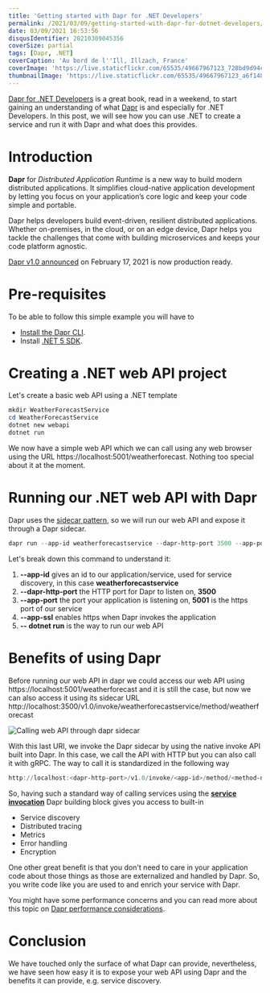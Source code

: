 ```yaml
---
title: 'Getting started with Dapr for .NET Developers'
permalink: /2021/03/09/getting-started-with-dapr-for-dotnet-developers/
date: 03/09/2021 16:53:56
disqusIdentifier: 20210309045356
coverSize: partial
tags: [Dapr, .NET]
coverCaption: 'Au bord de l''Ill, Illzach, France'
coverImage: 'https://live.staticflickr.com/65535/49667967123_728bd9d94c_h.jpg'
thumbnailImage: 'https://live.staticflickr.com/65535/49667967123_a6f148a0a9_q.jpg'
---
```

[Dapr for .NET Developers](https://docs.microsoft.com/en-us/dotnet/architecture/dapr-for-net-developers/) is a great book, read in a weekend, to start gaining an understanding of what [Dapr](https://dapr.io/) is and especially for .NET Developers. In this post, we will see how you can use .NET to create a service and run it with Dapr and what does this provides.
<!-- more -->

# Introduction

**Dapr** for *Distributed Application Runtime* is a new way to build modern distributed applications. It simplifies cloud-native application development by letting you focus on your application’s core logic and keep your code simple and portable.

Dapr helps developers build event-driven, resilient distributed applications. Whether on-premises, in the cloud, or on an edge device, Dapr helps you tackle the challenges that come with building microservices and keeps your code platform agnostic.

[Dapr v1.0 announced](https://blog.dapr.io/posts/2021/02/17/announcing-dapr-v1.0/) on February 17, 2021 is now production ready.

# Pre-requisites

To be able to follow this simple example you will have to
* [Install the Dapr CLI](https://docs.dapr.io/getting-started/install-dapr-cli/).
* Install [.NET 5 SDK](https://dotnet.microsoft.com/download/dotnet/5.0).

# Creating a .NET web API project

Let's create a basic web API using a .NET template

```powershell {data-title=Creating a .NET web API}
mkdir WeatherForecastService
cd WeatherForecastService
dotnet new webapi
dotnet run
```

We now have a simple web API which we can call using any web browser using the URL https://localhost:5001/weatherforecast. Nothing too special about it at the moment.

# Running our .NET web API with Dapr

Dapr uses the [sidecar pattern](https://docs.microsoft.com/en-us/azure/architecture/patterns/sidecar), so we will run our web API and expose it through a Dapr sidecar.

```powershell {data-title=Running our web API with Dapr}
dapr run --app-id weatherforecastservice --dapr-http-port 3500 --app-port 5001 --app-ssl -- dotnet run
```

Let's break down this command to understand it:

1. **--app-id** gives an id to our application/service, used for service discovery, in this case **weatherforecastservice**
1. **--dapr-http-port** the HTTP port for Dapr to listen on, **3500**
1. **--app-port** the port your application is listening on, **5001** is the https port of our service
1. **--app-ssl** enables https when Dapr invokes the application
1. **-- dotnet run** is the way to run our web API

# Benefits of using Dapr

Before running our web API in dapr we could access our web API using
https://localhost:5001/weatherforecast
and it is still the case, but now we can also access it using its sidecar URL
http://localhost:3500/v1.0/invoke/weatherforecastservice/method/weatherforecast

![Calling web API through dapr sidecar](https://live.staticflickr.com/65535/51008538782_f782fc5b63_z.jpg)

With this last URI, we invoke the Dapr sidecar by using the native invoke API built into Dapr. In this case, we call the API with HTTP but you can also call it with gRPC. The way to call it is standardized in the following way

```powershell {data-title=HTTP}
http://localhost:<dapr-http-port>/v1.0/invoke/<app-id>/method/<method-name>
```

So, having such a standard way of calling services using the **[service invocation](https://docs.dapr.io/developing-applications/building-blocks/service-invocation/service-invocation-overview/)** Dapr building block gives you access to built-in

* Service discovery
* Distributed tracing
* Metrics
* Error handling
* Encryption

One other great benefit is that you don't need to care in your application code about those things as those are externalized and handled by Dapr. So, you write code like you are used to and enrich your service with Dapr.

<?! alert info ?>
You might have some performance concerns and you can read more about this topic on [Dapr performance considerations](https://docs.microsoft.com/en-us/dotnet/architecture/dapr-for-net-developers/dapr-at-20000-feet#dapr-performance-considerations).
<?!/ alert ?>

# Conclusion

We have touched only the surface of what Dapr can provide, nevertheless, we have seen how easy it is to expose your web API using Dapr and the benefits it can provide, e.g. service discovery.

